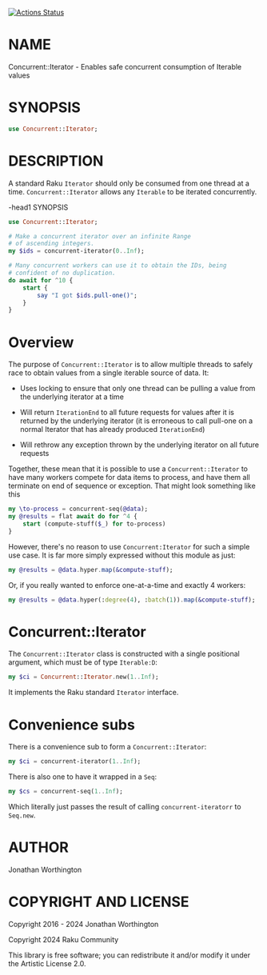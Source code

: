[![Actions Status](https://github.com/lizmat/Concurrent-Iterator/actions/workflows/test.yml/badge.svg)](https://github.com/lizmat/Concurrent-Iterator/actions)

NAME
====

Concurrent::Iterator - Enables safe concurrent consumption of Iterable values

SYNOPSIS
========

```raku
use Concurrent::Iterator;
```

DESCRIPTION
===========

A standard Raku `Iterator` should only be consumed from one thread at a time. `Concurrent::Iterator` allows any `Iterable` to be iterated concurrently.

-head1 SYNOPSIS

```raku
use Concurrent::Iterator;

# Make a concurrent iterator over an infinite Range
# of ascending integers.
my $ids = concurrent-iterator(0..Inf);

# Many concurrent workers can use it to obtain the IDs, being
# confident of no duplication.
do await for ^10 {
    start {
        say "I got $ids.pull-one()";
    }
}
```

Overview
========

The purpose of `Concurrent::Iterator` is to allow multiple threads to safely race to obtain values from a single iterable source of data. It:

  * Uses locking to ensure that only one thread can be pulling a value from the underlying iterator at a time

  * Will return `IterationEnd` to all future requests for values after it is returned by the underlying iterator (it is erroneous to call pull-one on a normal Iterator that has already produced `IterationEnd`)

  * Will rethrow any exception thrown by the underlying iterator on all future requests

Together, these mean that it is possible to use a `Concurrent::Iterator` to have many workers compete for data items to process, and have them all terminate on end of sequence or exception. That might look something like this

```raku
my \to-process = concurrent-seq(@data);
my @results = flat await do for ^4 {
    start (compute-stuff($_) for to-process)
}
```

However, there's no reason to use `Concurrent:Iterator` for such a simple use case. It is far more simply expressed without this module as just:

```raku
my @results = @data.hyper.map(&compute-stuff);
```

Or, if you really wanted to enforce one-at-a-time and exactly 4 workers:

```raku
my @results = @data.hyper(:degree(4), :batch(1)).map(&compute-stuff);
```

Concurrent::Iterator
====================

The `Concurrent::Iterator` class is constructed with a single positional argument, which must be of type `Iterable:D`:

```raku
my $ci = Concurrent::Iterator.new(1..Inf);
```

It implements the Raku standard `Iterator` interface.

Convenience subs
================

There is a convenience sub to form a `Concurrent::Iterator`:

```raku
my $ci = concurrent-iterator(1..Inf);
```

There is also one to have it wrapped in a `Seq`:

```raku
my $cs = concurrent-seq(1..Inf);
```

Which literally just passes the result of calling `concurrent-iteratorr` to `Seq.new`.

AUTHOR
======

Jonathan Worthington

COPYRIGHT AND LICENSE
=====================

Copyright 2016 - 2024 Jonathan Worthington

Copyright 2024 Raku Community

This library is free software; you can redistribute it and/or modify it under the Artistic License 2.0.

